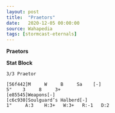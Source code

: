 ```yaml
---
layout: post
title:  "Praetors"
date:   2020-12-05 00:00:00
source: Wahapedia
tags: [stormcast-eternals]
---
```


**Praetors**

**Stat Block**
```
3/3 Praetor
```

```
[56f442]M     W     B     Sa    [-]
5"    3     8     3+    
[e85545]Weapons[-]
[c6c930]Soulguard’s Halberd[-]
1"     A:3    H:3+   W:3+   R:-1   D:2   
```
    